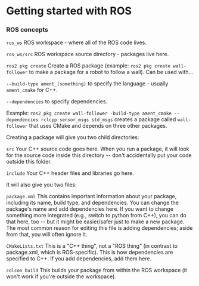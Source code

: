 # Getting started with ROS

### ROS concepts

`ros_ws`
ROS workspace - where all of the ROS code lives.

`ros_ws/src`
ROS workspace source directory - packages live here.

`ros2 pkg create`
Create a ROS package (example: `ros2 pkg create wall-follower` to make a package for a robot to follow a wall).
Can be used with...

`--build-type ament_[something]` to specify the language - usually `ament_cmake` for C++.

`--dependencies` to specify dependencies.

Example: `ros2 pkg create wall-follower -build-type ament_cmake --dependencies rclcpp sensor_msgs std_msgs` creates a package called `wall-follower` that uses CMake and depends on three other packages.

Creating a package will give you two child directories:

`src`
Your C++ source code goes here. When you run a package, it will look for the source code inside this directory -- don't accidentally put your code outside this folder.

`include`
Your C++ header files and libraries go here.

It will also give you two files:

`package.xml`
This contains important information about your package, including its name, build type, and dependencies. You can change the package's name and add dependencies here. If you want to change something more integrated (e.g., switch to python from C++), you can do that here, too -- but it might be easier/safer just to make a new package. The most common reason for editing this file is adding dependencies; aside from that, you will often ignore it.

`CMakeLists.txt`
This is a "C++ thing", not a "ROS thing" (in contrast to package.xml, which is ROS-specific). This is how dependencies are specified to C++. If you add dependencies, add them here.

`colcon build`
This builds your package from within the ROS workspace (it won't work if you're outside the workspace).
